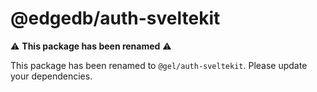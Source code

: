 # @edgedb/auth-sveltekit

⚠️ **This package has been renamed** ⚠️

This package has been renamed to `@gel/auth-sveltekit`. Please update your dependencies.
